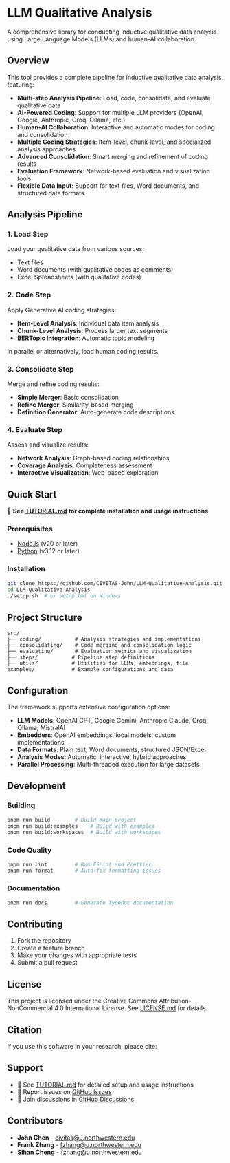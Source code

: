 # LLM Qualitative Analysis

A comprehensive library for conducting inductive qualitative data analysis using Large Language Models (LLMs) and human-AI collaboration.

## Overview

This tool provides a complete pipeline for inductive qualitative data analysis, featuring:

- **Multi-step Analysis Pipeline**: Load, code, consolidate, and evaluate qualitative data
- **AI-Powered Coding**: Support for multiple LLM providers (OpenAI, Google, Anthropic, Groq, Ollama, etc.)
- **Human-AI Collaboration**: Interactive and automatic modes for coding and consolidation
- **Multiple Coding Strategies**: Item-level, chunk-level, and specialized analysis approaches
- **Advanced Consolidation**: Smart merging and refinement of coding results
- **Evaluation Framework**: Network-based evaluation and visualization tools
- **Flexible Data Input**: Support for text files, Word documents, and structured data formats

## Analysis Pipeline

### 1. Load Step
Load your qualitative data from various sources:
- Text files
- Word documents (with qualitative codes as comments)
- Excel Spreadsheets (with qualitative codes)

### 2. Code Step
Apply Generative AI coding strategies:
- **Item-Level Analysis**: Individual data item analysis
- **Chunk-Level Analysis**: Process larger text segments
- **BERTopic Integration**: Automatic topic modeling

In parallel or alternatively, load human coding results.

### 3. Consolidate Step
Merge and refine coding results:
- **Simple Merger**: Basic consolidation
- **Refine Merger**: Similarity-based merging
- **Definition Generator**: Auto-generate code descriptions

### 4. Evaluate Step
Assess and visualize results:
- **Network Analysis**: Graph-based coding relationships
- **Coverage Analysis**: Completeness assessment
- **Interactive Visualization**: Web-based exploration

## Quick Start

📖 **See [TUTORIAL.md](TUTORIAL.md) for complete installation and usage instructions**

### Prerequisites
- [Node.js](https://nodejs.org/en/download) (v20 or later)
- [Python](https://www.python.org/downloads/) (v3.12 or later)

### Installation
```bash
git clone https://github.com/CIVITAS-John/LLM-Qualitative-Analysis.git
cd LLM-Qualitative-Analysis
./setup.sh  # or setup.bat on Windows
```

## Project Structure

```
src/
├── coding/           # Analysis strategies and implementations
├── consolidating/    # Code merging and consolidation logic
├── evaluating/       # Evaluation metrics and visualization
├── steps/           # Pipeline step definitions
├── utils/           # Utilities for LLMs, embeddings, file 
examples/            # Example configurations and data
```

## Configuration

The framework supports extensive configuration options:

- **LLM Models**: OpenAI GPT, Google Gemini, Anthropic Claude, Groq, Ollama, MistralAI
- **Embedders**: OpenAI embeddings, local models, custom implementations
- **Data Formats**: Plain text, Word documents, structured JSON/Excel
- **Analysis Modes**: Automatic, interactive, hybrid approaches
- **Parallel Processing**: Multi-threaded execution for large datasets

## Development

### Building
```bash
pnpm run build        # Build main project
pnpm run build:examples    # Build with examples
pnpm run build:workspaces  # Build with workspaces
```

### Code Quality
```bash
pnpm run lint         # Run ESLint and Prettier
pnpm run format       # Auto-fix formatting issues
```

### Documentation
```bash
pnpm run docs         # Generate TypeDoc documentation
```

## Contributing

1. Fork the repository
2. Create a feature branch
3. Make your changes with appropriate tests
4. Submit a pull request

## License

This project is licensed under the Creative Commons Attribution-NonCommercial 4.0 International License. See [LICENSE.md](LICENSE.md) for details.

## Citation

If you use this software in your research, please cite:

## Support

- 📖 See [TUTORIAL.md](TUTORIAL.md) for detailed setup and usage instructions
- 🐛 Report issues on [GitHub Issues](https://github.com/CIVITAS-John/LLM-Qualitative-Analysis/issues)
- 💬 Join discussions in [GitHub Discussions](https://github.com/CIVITAS-John/LLM-Qualitative-Analysis/discussions)

## Contributors

- **John Chen** - [civitas@u.northwestern.edu](mailto:civitas@u.northwestern.edu)
- **Frank Zhang** - [fzhang@u.northwestern.edu](mailto:fzhang@u.northwestern.edu)
- **Sihan Cheng** - [fzhang@u.northwestern.edu](mailto:fzhang@u.northwestern.edu)